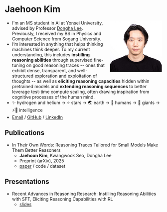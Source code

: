 # Jaehoon Kim

<style>
.headshot{
  float:right;
  width:clamp(100px,33%,200px);
  margin:0 0 1em 1em;
  aspect-ratio:1/1;
  height:auto;
  object-fit:cover;
}
</style>
<img src="assets/headshot.jpg" alt="Headshot" class="headshot">

- I'm an MS student in AI at Yonsei University, advised by Professor [Dongha Lee](https://donalee.github.io/). Previously, I received my BS in Physics and Computer Science from Sogang University.
- I’m interested in anything that helps thinking machines think deeper. To my current understanding, this includes **instilling reasoning abilities** through supervised fine-tuning on good reasoning traces -- ones that exhibit dense, transparent, and well-structured exploration and exploitation of thoughts -- as well as **eliciting reasoning capacities** hidden within pretrained models and **extending reasoning sequences** to better leverage test-time compute scaling, often drawing inspiration from cognitive processes of the human mind.
- ✨ hydrogen and helium → ⭐ stars → 🌏 earth → 👫 humans → 👣 giants → ⚡🧠 intelligence
- [Email](mailto:jaeh8nkim@yonsei.ac.kr) / [GitHub](https://github.com/jaeh8nkim) / [LinkedIn](https://www.linkedin.com/in/jaeh8nkim)

## Publications
- In Their Own Words: Reasoning Traces Tailored for Small Models Make Them Better Reasoners
  - **Jaehoon Kim**, Kwangwook Seo, Dongha Lee
  - Preprint (arXiv), 2025
  - [paper](https://arxiv.org/abs/2509.22230) / code / dataset

## Presentations
- Recent Advances in Reasoning Research: Instilling Reasoning Abilities with SFT, Eliciting Reasoning Capabilities with RL
  - [slides](https://drive.google.com/file/d/1Sqe_zFRG-iTLHlio5TnSh97dX_3WoWLw/view?usp=drive_link)
